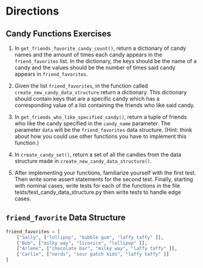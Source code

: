 # Directions

## Candy Functions Exercises
1. In `get_friends_favorite_candy_count()`, return a dictionary of candy names and the
amount of times each candy appears in the `friend_favorites` list. In the dictionary, the keys should be the name of a candy and the values should be the number of times said candy appears in `friend_favorites`. 

2. Given the list `friend_favorites`, in the function called `create_new_candy_data_structure` return a dictionary. This dictionary should contain keys that are a specific candy which has a corresponding value of a list containing the friends who like said candy. 

3. In `get_friends_who_like_specified_candy()`, return 
a tuple of friends who like the candy specified in the `candy_name` parameter. The parameter `data` will be the `friend_favorites` data structure. (Hint: think about how you could use other functions you have to implement this function.)

4. In `create_candy_set()`, return a set of all the candies from
the data structure made in `create_new_candy_data_structure()`.

5. After implementing your functions, familiarize yourself with the first test. Then write some assert statements for the second test. Finally, starting with nominal cases, write tests for each of the functions in the file tests/test_candy_data_structure.py then write tests to handle edge cases.

## `friend_favorite` Data Structure

```python
friend_favorites = [
    ["Sally", ["lollipop", "bubble gum", "laffy taffy" ]],
    ["Bob", ["milky way", "licorice", "lollipop" ]],
    ["Arlene", ["chocolate bar", "milky way", "laffy taffy" ]],
    ["Carlie", ["nerds", "sour patch kids", "laffy taffy" ]]
]
```

